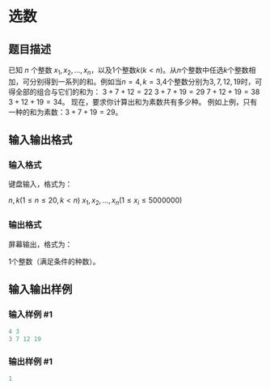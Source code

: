 # 选数

## 题目描述

已知 $n$ 个整数 $x_1,x_2,…,x_n$，以及$1$个整数$k$($k<n$)。从$n$个整数中任选$k$个整数相加，可分别得到一系列的和。例如当$n=4,k=3$,$4$个整数分别为$3,7,12,19$时，可得全部的组合与它们的和为： $3+7+12=22$ $3+7+19=29$ $7+12+19=38$ $3+12+19=34$。 现在，要求你计算出和为素数共有多少种。 例如上例，只有一种的和为素数：$3+7+19=29$。 

## 输入输出格式

### 输入格式

键盘输入，格式为：

$n,k$($1 \le n \le 20,k<n$) $x_1,x_2,…,x_n (1 \le x_i \le 5000000)$ 

### 输出格式

屏幕输出，格式为：

$1$个整数（满足条件的种数）。

## 输入输出样例

### 输入样例 #1

```cpp
4 3
3 7 12 19

```
### 输出样例 #1

```cpp
1

```
